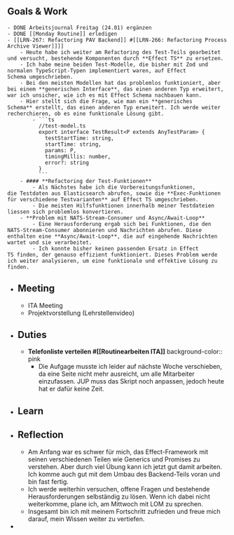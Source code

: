 ## Goals & Work
	- DONE Arbeitsjournal Freitag (24.01) ergänzen
	- DONE [[Monday Routine]] erledigen
	- [[LRN-267: Refactoring PAV Backend]] #[[LRN-266: Refactoring Process Archive Viewer]]]]
		- Heute habe ich weiter am Refactoring des Test-Teils gearbeitet und versucht, bestehende Komponenten durch **Effect TS** zu ersetzen.
		- Ich habe meine beiden Test-Modelle, die bisher mit Zod und normalen TypeScript-Typen implementiert waren, auf Effect Schema umgeschrieben.
		- Bei den meisten Modellen hat das problemlos funktioniert, aber bei einem **generischen Interface**, das einen anderen Typ erweitert, war ich unsicher, wie ich es mit Effect Schema nachbauen kann.
		- Hier stellt sich die Frage, wie man ein **generisches Schema** erstellt, das einen anderen Typ erweitert. Ich werde weiter recherchieren, ob es eine funktionale Lösung gibt.
			- ```ts
			  //test-model.ts
			  export interface TestResult<P extends AnyTestParam> {
			    testStartTime: string,
			    startTime: string,
			    params: P,
			    timingMillis: number,
			    error?: string
			  }
			  ```
		- #### **Refactoring der Test-Funktionen**
			- Als Nächstes habe ich die Vorbereitungsfunktionen, die Testdaten aus Elasticsearch abrufen, sowie die **Exec-Funktionen für verschiedene Testvarianten** auf Effect TS umgeschrieben.
			- Die meisten Hilfsfunktionen innerhalb meiner Testdateien liessen sich problemlos konvertieren.
		- **Problem mit NATS-Stream-Consumer und Async/Await-Loop**
			- Eine Herausforderung ergab sich bei Funktionen, die den NATS-Stream-Consumer abonnieren und Nachrichten abrufen. Diese enthalten eine **Async/Await-Loop**, die auf eingehende Nachrichten wartet und sie verarbeitet.
			- Ich konnte bisher keinen passenden Ersatz in Effect TS finden, der genauso effizient funktioniert. Dieses Problem werde ich weiter analysieren, um eine funktionale und effektive Lösung zu finden.
- ## Meeting
	- ITA Meeting
	- Projektvorstellung (Lehrstellenvideo)
- ## Duties
	- **Telefonliste verteilen #[[Routinearbeiten ITA]]**
	  background-color:: pink
		- Die Aufgage musste ich leider auf nächste Woche verschieben, da eine Seite nicht mehr ausreicht, um alle Mitarbeiter einzufassen.  JUP muss das Skript noch anpassen, jedoch heute hat er dafür keine Zeit.
- ## Learn
- ## Reflection
	- Am Anfang war es schwer für mich, das Effect-Framework mit seinen verschiedenen Teilen wie Generics und Promises zu verstehen. Aber durch viel Übung kann ich jetzt gut damit arbeiten. Ich komme auch gut mit dem Umbau des Backend-Teils voran und bin fast fertig.
	- Ich werde weiterhin versuchen, offene Fragen und bestehende Herausforderungen selbständig zu lösen. Wenn ich dabei nicht weiterkomme, plane ich, am Mittwoch mit LOM zu sprechen.
	- Insgesamt bin ich mit meinem Fortschritt zufrieden und freue mich darauf, mein Wissen weiter zu vertiefen.
-